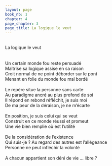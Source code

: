 ```yaml
---
layout: page
book_nb: 1
chapter: 4
page_chapter: 3
page_title: La logique le veut
---
```

<br>
La logique le veut<br>
<br>
<br>
Un certain monde fou reste persuadé<br>
Maîtrise sa logique assise en sa raison<br>
Croit normal de ne point déborder sur le pont<br>
Menant en folie du monde fou mal bordé<br>
<br>
Le repère situe la personne sans carte<br>
Au paradigme ancré au plus profond de soi<br>
Il répond en rebond réfléchit, je suis moi<br>
De ma peur de la déraison, je ne m’écarte<br>
<br>
En position, je suis celui qui se veut<br>
Construit en ce monde réussi et promeut <br>
Une vie bien remplie où est l’utilité<br>
<br>
De la considération de l’existence<br>
Qui suis-je ? Au regard des autres est l’allégeance<br>
Personne ne peut infléchir la volonté<br>
<br>
A chacun appartient son déni de vie ... libre ?<br>
<br>
